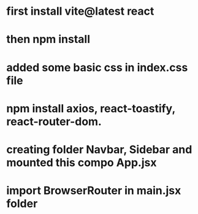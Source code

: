 # first install vite@latest react 
# then npm install
# added some basic css in index.css file 
# npm install axios, react-toastify, react-router-dom.
# creating folder Navbar, Sidebar and mounted this compo App.jsx
# import BrowserRouter in main.jsx folder 
